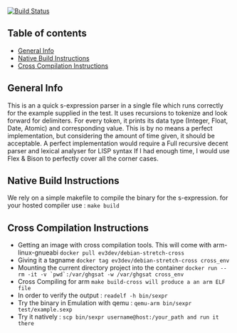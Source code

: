 [![Build Status](https://travis-ci.com/berysaidi/ghgsat.svg?token=yNYn6mL8P46zqkxpb75A&branch=main)](https://travis-ci.com/berysaidi/ghgsat)

## Table of contents
* [General Info](#general-info)
* [Native Build Instructions](#nativeinstructions)
* [Cross Compilation Instructions](#crossinstructions)

## General Info

  This is an a quick s-expression parser in a single file which runs correctly for the example supplied in the test.
  It uses recursions to tokenize and look forward for delimiters.
  For every token, it prints its data type (Integer, Float, Date, Atomic) and corresponding value.
  This is by no means a perfect implementation, but considering the amount of time given, it should be acceptable.
  A perfect implementation would require a Full recursive decent parser and lexical analyser for LISP syntax
  If I had enough time, I would use Flex & Bison to perfectly cover all the corner cases.
  
## Native Build Instructions
We rely on a simple makefile to compile the binary for the s-expression.
for your hosted compiler use : ``` make build ```
## Cross Compilation Instructions
*  Getting an image with cross compilation tools. This will come with arm-linux-gnueabi
``` docker pull ev3dev/debian-stretch-cross ```
* Giving it a tagname
``` docker tag ev3dev/debian-stretch-cross cross_env ```
* Mounting the current directory project into the container
``` docker run --rm -it -v `pwd`:/var/ghgsat -w /var/ghgsat cross_env ```
* Cross Compiling for arm
``` make build-cross will produce a an arm ELF file ```
* In order to verify the output :
``` readelf -h bin/sexpr ```
* Try the binary in Emulation with qemu :
``` qemu-arm bin/sexpr test/example.sexp ```
* Try it natively :
``` scp bin/sexpr username@host:/your_path and run it there ```
